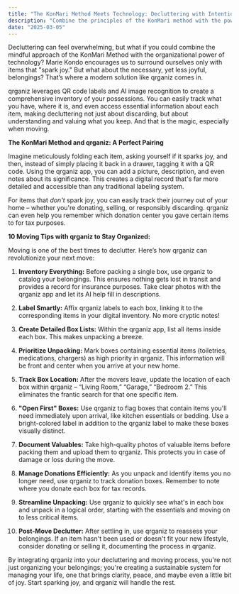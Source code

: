 ```yaml
---
title: "The KonMari Method Meets Technology: Decluttering with Intention and qrganiz"
description: "Combine the principles of the KonMari method with the power of qrganiz to declutter your home with intention and create a system that helps you keep only what sparks joy, while efficiently managing the rest."
date: "2025-03-05"
---
```


Decluttering can feel overwhelming, but what if you could combine the mindful approach of the KonMari Method with the organizational power of technology? Marie Kondo encourages us to surround ourselves only with items that "spark joy." But what about the necessary, yet less joyful, belongings? That’s where a modern solution like qrganiz comes in.

qrganiz leverages QR code labels and AI image recognition to create a comprehensive inventory of your possessions. You can easily track what you have, where it is, and even access essential information about each item, making decluttering not just about discarding, but about understanding and valuing what you keep. And that is the magic, especially when moving.

**The KonMari Method and qrganiz: A Perfect Pairing**

Imagine meticulously folding each item, asking yourself if it sparks joy, and then, instead of simply placing it back in a drawer, tagging it with a QR code. Using the qrganiz app, you can add a picture, description, and even notes about its significance. This creates a digital record that's far more detailed and accessible than any traditional labeling system.

For items that *don't* spark joy, you can easily track their journey out of your home – whether you're donating, selling, or responsibly discarding. qrganiz can even help you remember which donation center you gave certain items to for tax purposes.

**10 Moving Tips with qrganiz to Stay Organized:**

Moving is one of the best times to declutter. Here’s how qrganiz can revolutionize your next move:

1.  **Inventory Everything:** Before packing a single box, use qrganiz to catalog your belongings. This ensures nothing gets lost in transit and provides a record for insurance purposes. Take clear photos with the qrganiz app and let its AI help fill in descriptions.

2.  **Label Smartly:** Affix qrganiz labels to each box, linking it to the corresponding items in your digital inventory. No more cryptic notes!

3.  **Create Detailed Box Lists:** Within the qrganiz app, list all items inside each box. This makes unpacking a breeze.

4.  **Prioritize Unpacking:** Mark boxes containing essential items (toiletries, medications, chargers) as high priority in qrganiz. This information will be front and center when you arrive at your new home.

5.  **Track Box Location:** After the movers leave, update the location of each box within qrganiz – “Living Room,” “Garage,” “Bedroom 2.” This eliminates the frantic search for that one specific item.

6.  **"Open First" Boxes:** Use qrganiz to flag boxes that contain items you'll need immediately upon arrival, like kitchen essentials or bedding. Use a bright-colored label in addition to the qrganiz label to make these boxes visually distinct.

7.  **Document Valuables:** Take high-quality photos of valuable items before packing them and upload them to qrganiz. This protects you in case of damage or loss during the move.

8.  **Manage Donations Efficiently:** As you unpack and identify items you no longer need, use qrganiz to track donation boxes. Remember to note where you donate each box for tax records.

9.  **Streamline Unpacking:** Use qrganiz to quickly see what's in each box and unpack in a logical order, starting with the essentials and moving on to less critical items.

10. **Post-Move Declutter:** After settling in, use qrganiz to reassess your belongings. If an item hasn't been used or doesn't fit your new lifestyle, consider donating or selling it, documenting the process in qrganiz.

By integrating qrganiz into your decluttering and moving process, you're not just organizing your belongings; you're creating a sustainable system for managing your life, one that brings clarity, peace, and maybe even a little bit of joy. Start sparking joy, and qrganiz will handle the rest.